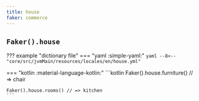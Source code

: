 ```yaml
---
title: house
faker: commerce
---
```


## `Faker().house`

??? example "dictionary file"
    === "yaml :simple-yaml:"
        ```yaml
        --8<-- "core/src/jvmMain/resources/locales/en/house.yml"
        ```

=== "kotlin :material-language-kotlin:"
    ```kotlin
    Faker().house.furniture() // => chair

    Faker().house.rooms() // => kitchen
    ```
